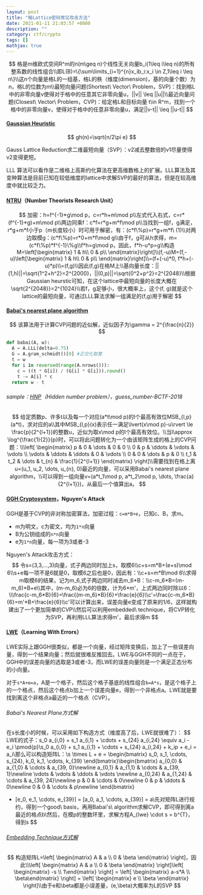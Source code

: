 ```yaml
---
layout: post
title: "格Lattice密码常见攻击方法"
date: 2021-01-11 21:03:57 +0800
description: ""
category: ctf/crypto
tags: []
mathjax: true
---
```


$$
格是m维欧式空间R^m的n(m\geq n)个线性无关向量b_i(1\leq i\leq n)的所有整系数的线性组合\\即L(B)=\{\sum\limits_{i=1}^{n}x_ib_i:x_i \in Z,1\leq i \leq n\}\\这n个向量是格L的一组基，格L的秩（维度(dimension)，基的向量个数）为n，格L的位数为m\\最短向量问题(Shortest\ Vector\ Problem，SVP)：找到格L中的非零向量v使得对于格中的任意其它非零向量u，||v|| \leq ||u||\\最近向量问题(Closest\ Vector\ Problem，CVP)：给定格L和目标向量 
t\in R^m，找到一个格中的非零向量v，使得对于格中的任意非零向量u，满足||v-t|| \leq ||u-t||
$$

#### [Gaussian Heuristic](https://eprint.iacr.org/2017/999.pdf)

$$
gh(n)=\sqrt{n/2\pi e}
$$

Gauss Lattice Reduction求二维最短向量（SVP）：v2减去整数倍的v1尽量使得v2变得更短。

LLL 算法可以看作是二维格上高斯约化算法在更高维数格上的扩展。LLL算法及其变种算法是目前已知在较低维度的lattice中求解SVP的最好的算法，但是在较高维度中就比较乏力。

#### [NTRU](https://xz.aliyun.com/t/7163,https://blog.csdn.net/qq_33458986/article/details/104366177)（Number Theorists Research Unit）

$$
加密：h=f^{-1}*g\mod p，c=r*h+m\mod p\\左式代入右式，c=r*(f^{-1}*g)+m\mod p\\两边同乘f：c*f=r*g+m*f\mod p\\当找到一组f，g满足，r*g+m*f小于p（m长度较小）时可用于解密，有：(c*f\%p)=r*g+m*f\ (1)\\对两边取模g：(c*f\%p)=r*0+m*f\mod g\\由于f，g可从h求得，m=(c*f\%p)*f^{-1}\%g\\f*h=g\mod p，因此，f*h-u*p=g\\构造M=\left[\begin{matrix}
 1 & h\\
 0 & p\\
\end{matrix}\right]\\(f,-u)M=(f,-u)\left[\begin{matrix}
 1 & h\\
 0 & p\\
\end{matrix}\right]\\=(f+(-u)*0, f*h+(-u)*p)\\=(f,g)\\因此(f,g)在格M上\\基向量长度：||(1,h)||=\sqrt{1^2+h^2}=2^{2000}，||(0,p)||=\sqrt{0^2+p^2}=2^{2048}\\根据Gaussian heurstic可知，在这个lattice中最短向量的长度大概在\sqrt{2^{2048}}=2^{1024}\\若f，g足够小，很大概率上，这个(f, g)就是这个lattice的最短向量，可通过LLL算法求解一组满足的(f,g)用于解密
$$

#### [Babai's nearest plane algorithm](https://wiki.x10sec.org/crypto/asymmetric/lattice/cvp-zh/)

$$
该算法用于计算CVP问题的近似解，近似因子为\gamma = 2^{\frac{n}{2}}
$$

```python
def babai(A, w):
  A = A.LLL(delta=0.75)
  G = A.gram_schmidt()[0] #正交化取整
  t = w
  for i in reversed(range(A.nrows())):
    c = ((t * G[i]) / (G[i] * G[i])).round()
    t -= A[i] * c
  return w - t
```

###### sample：[HNP](https://wiki.x10sec.org/crypto/asymmetric/lattice/cvp-zh/)（Hidden number problem），guess_number-BCTF-2018

$$
给定质数p、许多t以及每一个对应(a*t\mod p)的l个最高有效位MSB_{l,p}(a*t)，求对应的a\\其中MSB_{l,p}(x)表示任一满足\lvert(x\mod p)-u\rvert \le \frac{p}{2^{l+1}}的整数u，近似为取x\mod p的l个最高有效位。\\当l\approx \log^{\frac{1}{2}}{p}时，可以将此问题转化为一个由该矩阵生成的格上的CVP问题：\\\left[ \begin{matrix} p & 0 & \dots & 0 & 0 \\ 0 & p & \ddots & \vdots & \vdots \\ \vdots & \ddots & \ddots & 0 & \vdots \\ 0 & 0 & \dots & p & 0 \\ t_1 & t_2 & \dots & t_{n} & \frac{1}{2^{l+1}} \end{matrix} \right]\\需要找到在格上离u=(u_1, u_2, \dots, u_{n}, 0)最近的向量，可以采用Babai's nearest plane algorithm，\\可以得到一组向量v=(a*t_1\mod p, a*t_2\mod p, \dots, \frac{a}{2^{l+1}})，从最后一个值算出a。
$$

#### [GGH Cryptosystem](https://blog.soreatu.com/posts/intended-solution-to-ggh-in-gyctf-2020/)，Nguyen's Attack

GGH是基于CVP的非对称加密算法，加密过程：`c=m*B+e`，已知c、B，求m。

- m为明文，c为密文，均为`1*n`向量
- B为公钥组成的`n*n`向量
- e为`1*n`向量，每一项为3或者-3

Nguyen's Attack攻击方式：
$$
令s=(3,3,...,3)向量，式子两边同时加上s，取模6\\c+s=m*B+(e+s)\mod 6\\s+e每一项不是6就是0，取模6之后也是0，因此有：\\c+s=m*B\mod 6\\求得m取模6的结果，记为m_6,式子两边同时减去m_6*B：\\c-m_6*B=(m-m_6)*B+e\\其中，(m-m_6)必为6的倍数，计为6*m'，上式两边同时除以6：\\\frac{c-m_6*B}{6}=\frac{(m-m_6)*B}{6}+\frac{e}{6}\\c'=\frac{c-m_6*B}{6}=m'*B+\frac{e}{6}\\c'可以计算出来，误差向量e变成了原来的1/6，这样就构建出了一个更加简单的CVP\\然后可以利用embedded\ technique，将CVP转化为SVP，再利用LLL算法求得m'，最后求得m
$$

#### [LWE](https://blog.soreatu.com/posts/writeup-for-crypto-problems-in-xnuca2020/#diamond)（Learning With Errors）

LWE实际上跟GGH很类似，都是一个向量，经过矩阵变换后，加上了一些误差向量，得到一个结果向量；然后就很难反推回去。LWE与GGH不同的一点在于，GGH中的误差向量的选取是3或者-3，而LWE的误差向量则是一个满足正态分布的小向量。

对于`s*A+e=a`，A是一个格子，然后这个格子基底的线性组合`b=A*s`，是这个格子上的一个格点，然后这个格点b加上一个误差向量e，得到一个非格点a。LWE就是要找到离这个非格点a最近的一个格点（CVP）。

###### Babai's Nearest Plane方式解

在s长度小的时候，可以采用如下构造方式（维度高了后，LWE就很难了）：
$$
LWE的式子：s_0 a_{i,0}  + s_1 a_{i,1}  + \cdots + s_{24} a_{i,24} \equiv a_i - e_i \pmod{p}\\s_0 a_{i,0}  + s_1 a_{i,1}  + \cdots + s_{24} a_{i,24} + k_ip  + e_i = a_i\\那么可以构造矩阵L：\\s \times L + e =
\begin{bmatrix}
s_0, s_1, \cdots, s_{24}, k_0, k_1, \cdots, k_{39}
\end{bmatrix}\begin{bmatrix}
a_{0,0} & a_{1,0} & \cdots & a_{39, 0}\newline
a_{0,1} & a_{1,1} & \cdots & a_{39, 1}\newline
\vdots & \vdots & \ddots & \vdots \newline
a_{0,24} & a_{1,24} & \cdots & a_{39, 24}\newline
p  & 0 & \cdots & 0\newline
0  & p & \ddots & 0\newline
0  & 0 & \cdots & p\newline
\end{bmatrix}
+ [e_0, e_1, \cdots, e_{39}]
=
[a_0, a_1, \cdots, a_{39}] = a\\先对矩阵L进行规约，得到一个good\ basis，再用Babai's\ algorithm求解CVP，即可得到离a最近的格点b\\然后，在模p的整数环里，求解方程A_{lwe} \cdot s = b^{T}，得到s
$$

###### [Embedding Technique方式解](https://0xffff.one/d/1088-cvp-dao-svp-de-gui-yue-embedding-technique)

$$
构造矩阵L=\left[ \begin{matrix} A & a \\ 0 & \beta \end{matrix} \right]，因此\\\left[ \begin{matrix} A & a \\ 0 & \beta \end{matrix} \right]\left[ \begin{matrix} -s \\ 1\end{matrix} \right] = \left[ \begin{matrix} a-s*A \\ \beta\end{matrix} \right] = \left[ \begin{matrix} e \\ \beta \end{matrix} \right]\\由于e和\beta都是小误差量，(e,\beta)大概率为L的SVP
$$

